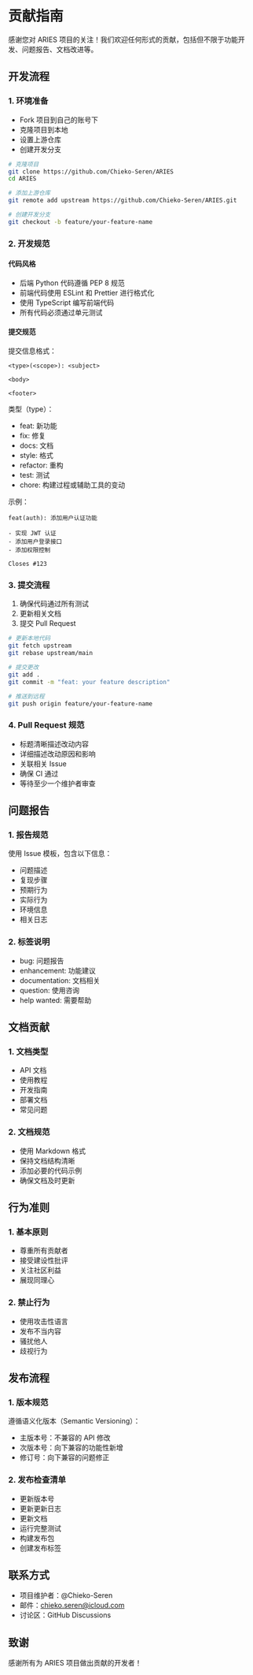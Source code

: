 # 贡献指南

感谢您对 ARIES 项目的关注！我们欢迎任何形式的贡献，包括但不限于功能开发、问题报告、文档改进等。

## 开发流程

### 1. 环境准备

- Fork 项目到自己的账号下
- 克隆项目到本地
- 设置上游仓库
- 创建开发分支

```bash
# 克隆项目
git clone https://github.com/Chieko-Seren/ARIES
cd ARIES

# 添加上游仓库
git remote add upstream https://github.com/Chieko-Seren/ARIES.git

# 创建开发分支
git checkout -b feature/your-feature-name
```

### 2. 开发规范

#### 代码风格

- 后端 Python 代码遵循 PEP 8 规范
- 前端代码使用 ESLint 和 Prettier 进行格式化
- 使用 TypeScript 编写前端代码
- 所有代码必须通过单元测试

#### 提交规范

提交信息格式：
```
<type>(<scope>): <subject>

<body>

<footer>
```

类型（type）：
- feat: 新功能
- fix: 修复
- docs: 文档
- style: 格式
- refactor: 重构
- test: 测试
- chore: 构建过程或辅助工具的变动

示例：
```
feat(auth): 添加用户认证功能

- 实现 JWT 认证
- 添加用户登录接口
- 添加权限控制

Closes #123
```

### 3. 提交流程

1. 确保代码通过所有测试
2. 更新相关文档
3. 提交 Pull Request

```bash
# 更新本地代码
git fetch upstream
git rebase upstream/main

# 提交更改
git add .
git commit -m "feat: your feature description"

# 推送到远程
git push origin feature/your-feature-name
```

### 4. Pull Request 规范

- 标题清晰描述改动内容
- 详细描述改动原因和影响
- 关联相关 Issue
- 确保 CI 通过
- 等待至少一个维护者审查

## 问题报告

### 1. 报告规范

使用 Issue 模板，包含以下信息：
- 问题描述
- 复现步骤
- 预期行为
- 实际行为
- 环境信息
- 相关日志

### 2. 标签说明

- bug: 问题报告
- enhancement: 功能建议
- documentation: 文档相关
- question: 使用咨询
- help wanted: 需要帮助

## 文档贡献

### 1. 文档类型

- API 文档
- 使用教程
- 开发指南
- 部署文档
- 常见问题

### 2. 文档规范

- 使用 Markdown 格式
- 保持文档结构清晰
- 添加必要的代码示例
- 确保文档及时更新

## 行为准则

### 1. 基本原则

- 尊重所有贡献者
- 接受建设性批评
- 关注社区利益
- 展现同理心

### 2. 禁止行为

- 使用攻击性语言
- 发布不当内容
- 骚扰他人
- 歧视行为

## 发布流程

### 1. 版本规范

遵循语义化版本（Semantic Versioning）：
- 主版本号：不兼容的 API 修改
- 次版本号：向下兼容的功能性新增
- 修订号：向下兼容的问题修正

### 2. 发布检查清单

- 更新版本号
- 更新更新日志
- 更新文档
- 运行完整测试
- 构建发布包
- 创建发布标签

## 联系方式

- 项目维护者：@Chieko-Seren
- 邮件：chieko.seren@icloud.com
- 讨论区：GitHub Discussions

## 致谢

感谢所有为 ARIES 项目做出贡献的开发者！ 